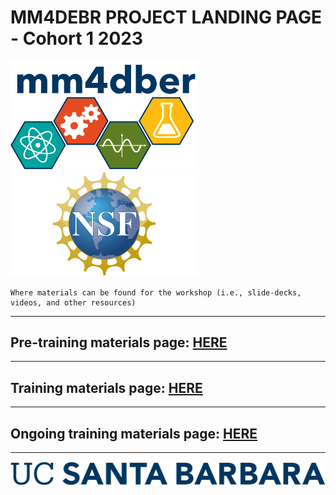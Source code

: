 # MM4DEBR PROJECT LANDING PAGE - Cohort 1 2023

<p align="center">

<img src="images/mm4dber_clear.png" width="300"/> <img src="images/NSF-Logo.png" width="300"/>

</p>


    Where materials can be found for the workshop (i.e., slide-decks, videos, and other resources)

- - -

## Pre-training materials page: [HERE](https://mm4dber.github.io/pre-training)

- - -

## Training materials page:  [HERE](https://mm4dber.github.io/training)


- - -

## Ongoing training materials page:  [HERE](https://mm4dber.github.io/ongoing_training)

- - -

![](images/UCSB_Navy_mark.png)
